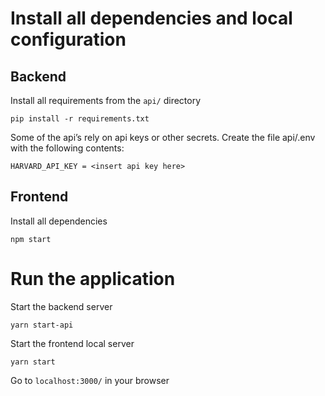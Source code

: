 # Install all dependencies and local configuration

## Backend
Install all requirements from the `api/` directory
```
pip install -r requirements.txt
```

Some of the api’s rely on api keys or other secrets. Create the file api/.env with the following contents:
```
HARVARD_API_KEY = <insert api key here>
```

## Frontend
Install all dependencies
```
npm start
```

# Run the application
Start the backend server
```
yarn start-api
```

Start the frontend local server
```
yarn start
```

Go to `localhost:3000/` in your browser